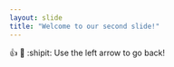 ```yaml
---
layout: slide
title: "Welcome to our second slide!"
---
```

👍 🍕 :shipit:
Use the left arrow to go back!
